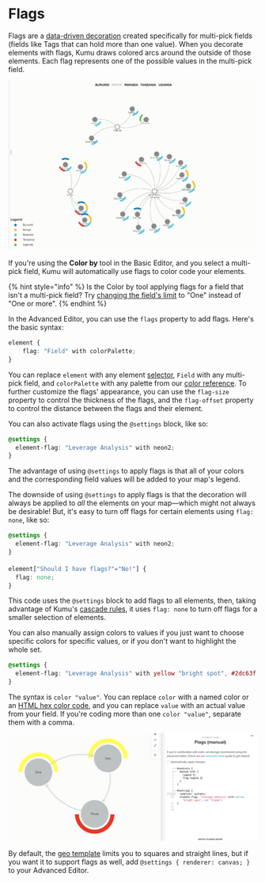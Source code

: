 # Flags

Flags are a [data-driven decoration](data-driven-decorations.md) created specifically for multi-pick fields (fields like Tags that can hold more than one value). When you decorate elements with flags, Kumu draws colored arcs around the outside of those elements. Each flag represents one of the possible values in the multi-pick field.

![Flags example](../images/flags-with-filter.png)

If you're using the **Color by** tool in the Basic Editor, and you select a multi-pick field, Kumu will automatically use flags to color code your elements.

{% hint style="info" %}
Is the Color by tool applying flags for a field that isn't a multi-pick field? Try [changing the field's limit](fields.md#customize-a-field) to "One" instead of "One or more".
{% endhint %}

In the Advanced Editor, you can use the `flags` property to add flags. Here's the basic syntax:

```scss
element {
    flag: "Field" with colorPalette;
}
```

You can replace `element` with any element [selector](../overview/advanced-editor-hub/selectors.md), `Field` with any multi-pick field, and `colorPalette` with any palette from our [color reference](../overview/advanced-editor-hub/color-reference.md). To further customize the flags' appearance, you can use the `flag-size` property to control the thickness of the flags, and the `flag-offset` property to control the distance between the flags and their element.

You can also activate flags using the `@settings` block, like so:

```scss
@settings {
  element-flag: "Leverage Analysis" with neon2;
}
```

The advantage of using `@settings` to apply flags is that all of your colors and the corresponding field values will be added to your map's legend.

The downside of using `@settings` to apply flags is that the decoration will always be applied to _all_ the elements on your map—which might not always be desirable! But, it's easy to turn off flags for certain elements using `flag: none`, like so:

```scss
@settings {
  element-flag: "Leverage Analysis" with neon2;
}

element["Should I have flags?"="No!"] {
  flag: none;
}
```

This code uses the `@settings` block to add flags to all elements, then, taking advantage of Kumu's [cascade rules](flags.md#cascading-decorations), it uses `flag: none` to turn off flags for a smaller selection of elements.

You can also manually assign colors to values if you just want to choose specific colors for specific values, or if you don't want to highlight the whole set.

```scss
@settings {
  element-flag: "Leverage Analysis" with yellow "bright spot", #2dc63f "frozen";
}
```

The syntax is `color "value"`. You can replace `color` with a named color or an [HTML hex color code](https://www.w3schools.com/colors/colors\_hexadecimal.asp), and you can replace `value` with an actual value from your field. If you're coding more than one `color "value"`, separate them with a comma.

![flag decorations](../images/flags-manual.png)

By default, the [geo template](templates/geo.md) limits you to squares and straight lines, but if you want it to support flags as well, add `@settings { renderer: canvas; }` to your Advanced Editor.
